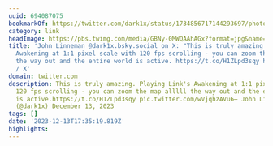 ```yaml
---
uuid: 694087075
bookmarkOf: https://twitter.com/dark1x/status/1734856717144293697/photo/1
category: link
headImage: https://pbs.twimg.com/media/GBNy-0MWQAAhAGx?format=jpg&name=4096x4096
title: 'John Linneman @dark1x.bsky.social on X: "This is truly amazing. Playing Link''s
  Awakening at 1:1 pixel scale with 120 fps scrolling - you can zoom the map alllll
  the way out and the entire world is active. https://t.co/H1ZLpd3sqy https://t.co/wVjqhzAVu6"
  / X'
domain: twitter.com
description: This is truly amazing. Playing Link's Awakening at 1:1 pixel scale with
  120 fps scrolling - you can zoom the map alllll the way out and the entire world
  is active.https://t.co/H1ZLpd3sqy pic.twitter.com/wVjqhzAVu6— John Linneman @dark1x.bsky.social
  (@dark1x) December 13, 2023
tags: []
date: '2023-12-13T17:35:19.819Z'
highlights:
---
```




